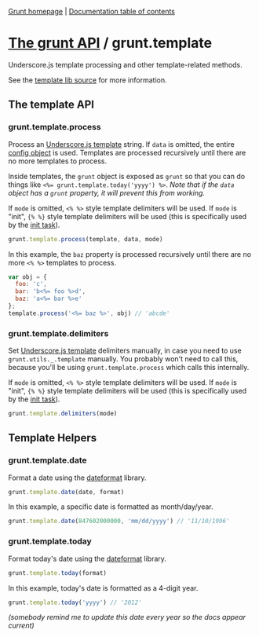 [Grunt homepage](https://github.com/cowboy/grunt) | [Documentation table of contents](toc.md)

# [The grunt API](api.md) / grunt.template

Underscore.js template processing and other template-related methods.

See the [template lib source](../lib/grunt/template.js) for more information.

## The template API

### grunt.template.process
Process an [Underscore.js template](http://underscorejs.org/#template) string. If `data` is omitted, the entire [config object](api_config.md) is used. Templates are processed recursively until there are no more templates to process.

Inside templates, the `grunt` object is exposed as `grunt` so that you can do things like `<%= grunt.template.today('yyyy') %>`. _Note that if the `data` object has a `grunt` property, it will prevent this from working._

If `mode` is omitted, `<% %>` style template delimiters will be used. If `mode` is "init", `{% %}` style template delimiters will be used (this is specifically used by the [init task](task_init.md)).

```javascript
grunt.template.process(template, data, mode)
```

In this example, the `baz` property is processed recursively until there are no more `<% %>` templates to process.

```javascript
var obj = {
  foo: 'c',
  bar: 'b<%= foo %>d',
  baz: 'a<%= bar %>e'
};
template.process('<%= baz %>', obj) // 'abcde'
```

### grunt.template.delimiters
Set [Underscore.js template](http://underscorejs.org/#template) delimiters manually, in case you need to use `grunt.utils._.template` manually. You probably won't need to call this, because you'll be using `grunt.template.process` which calls this internally.

If `mode` is omitted, `<% %>` style template delimiters will be used. If `mode` is "init", `{% %}` style template delimiters will be used (this is specifically used by the [init task](task_init.md)).

```javascript
grunt.template.delimiters(mode)
```

## Template Helpers

### grunt.template.date
Format a date using the [dateformat](https://github.com/felixge/node-dateformat) library.

```javascript
grunt.template.date(date, format)
```

In this example, a specific date is formatted as month/day/year.

```javascript
grunt.template.date(847602000000, 'mm/dd/yyyy') // '11/10/1996'
```

### grunt.template.today
Format today's date using the [dateformat](https://github.com/felixge/node-dateformat) library.

```javascript
grunt.template.today(format)
```

In this example, today's date is formatted as a 4-digit year.

```javascript
grunt.template.today('yyyy') // '2012'
```

_(somebody remind me to update this date every year so the docs appear current)_
